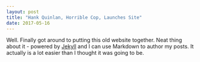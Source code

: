 ```yaml
---
layout: post
title: "Hank Quinlan, Horrible Cop, Launches Site"
date: 2017-05-16
---
```


Well. Finally got around to putting this old website together. Neat thing about it - powered by [Jekyll](http://jekyllrb.com) and I can use Markdown to author my posts. It actually is a lot easier than I thought it was going to be.
